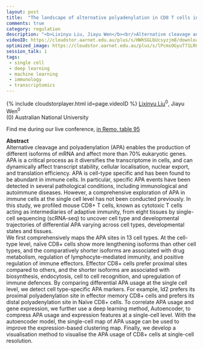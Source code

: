 ```yaml
---
layout: post
title:  "The landscape of alternative polyadenylation in CD8 T cells in single-cell transcriptome"
comments: true
category: regulation
description: "<b>Lixinyu Liu, Jiayu Wen</b><br/>Alternative cleavage and polyadenylation (APA) ena..."
videoID: https://cloudstor.aarnet.edu.au/plus/s/HWhSGLbUcsyzjm8/download
optimized_image: https://cloudstor.aarnet.edu.au/plus/s/lPcmsOGyuT71LRO/download
session_talk: 1
tags:
 - single cell
 - deep learning
 - machine learning
 - immunology
 - transcriptomics
---
```

{% include cloudstorplayer.html id=page.videoID %}
<u>Lixinyu Liu</u><sup>0</sup>, Jiayu Wen<sup>0</sup><br/>
\(0\) Australian National University

Find me during our live conference, [in Remo, table 95](https://remo.co)

<b>Abstract</b><br/>
Alternative cleavage and polyadenylation \(APA\) enables the production of different isoforms of mRNA and affect more than 70% eukaryotic genes. APA is a critical process as it diversifies the transcriptome in cells, and can dynamically affect transcript stability, cellular localisation, nuclear export, and translation efficiency. APA is cell-type specific and has been found to be abundant in immune cells. In particular, specific APA events have been detected in several pathological conditions, including immunological and autoimmune diseases. However, a comprehensive exploration of APA in immune cells at the single cell level has not been conducted previously. In this study, we profiled mouse CD8+ T cells, known as cytotoxic T cells acting as intermediaries of adaptive immunity, from eight tissues by single-cell sequencing \(scRNA-seq\) to uncover cell type and developmental trajectories of differential APA varying across cell types, developmental states and tissues. <br/>We first comprehensively maps the APA sites in 13 cell types. At the cell-type level, naïve CD8+ cells show more lengthening isoforms than other cell types, and the comparatively shorter isoforms are associated with drug metabolism, regulation of lymphocyte-mediated immunity, and positive regulation of immune effectors. Effector CD8+ cells prefer proximal sites compared to others, and the shorter isoforms are associated with biosynthesis, endocytosis, cell to cell recognition, and upregulation of immune defences. By comparing differential APA usage at the single cell level, we detect cell type-specific APA markers. For example, Id2 prefers its proximal polyadenylation site in effector memory CD8+ cells and prefers its distal polyadenylation site in Naïve CD8+ cells. To correlate APA usage and gene expression, we further use a deep learning method, Autoencoder,  to compress APA usage and expression features at a single-cell level. With the autoencoder model, the single-cell map of APA usage can be used to improve the expression-based clustering map. Finally, we develop a visualisation method to visualise the APA usage of CD8+ cells at single-cell resolution. <br/>
